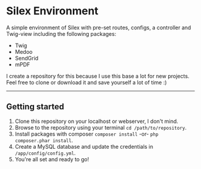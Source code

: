 # Silex Environment

A simple environment of Silex with pre-set routes, configs, a controller and Twig-view including the following packages:

- Twig
- Medoo
- SendGrid
- mPDF

I create a repository for this because I use this base a lot for new projects. Feel free to clone or download it and save yourself a lot of time :)

---

## Getting started

1) Clone this repository on your localhost or webserver, I don't mind.
2) Browse to the repository using your terminal `cd /path/to/repository`.
3) Install packages with composer `composer install` -or- `php composer.phar install`.
4) Create a MySQL database and update the credentials in `/app/config/config.yml`.
5) You're all set and ready to go!
